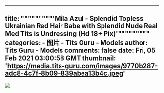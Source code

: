 
---
title: """""""""'Mila Azul - Splendid Topless Ukrainian Red Hair Babe with Splendid Nude Real Med Tits is Undressing (Hd 18+ Pix)'"""""""""
categories: 
    - 图片
    - Tits Guru - Models
author: Tits Guru - Models
comments: false
date: Fri, 05 Feb 2021 03:00:58 GMT
thumbnail: 'https://media.tits-guru.com/images/9770b287-adc8-4c7f-8b09-839abea13b4c.jpeg'
---

<div>   
<img src="https://media.tits-guru.com/images/9770b287-adc8-4c7f-8b09-839abea13b4c.jpeg" referrerpolicy="no-referrer">  
</div>
            